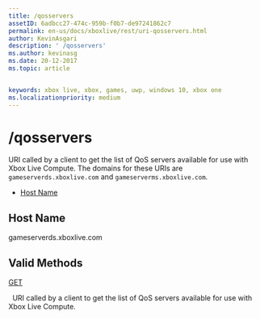 ```yaml
---
title: /qosservers
assetID: 6adbcc27-474c-959b-f0b7-de97241862c7
permalink: en-us/docs/xboxlive/rest/uri-qosservers.html
author: KevinAsgari
description: ' /qosservers'
ms.author: kevinasg
ms.date: 20-12-2017
ms.topic: article


keywords: xbox live, xbox, games, uwp, windows 10, xbox one
ms.localizationpriority: medium
---
```



# /qosservers
URI called by a client to get the list of QoS servers available for use with Xbox Live Compute. 
The domains for these URIs are `gameserverds.xboxlive.com` and `gameserverms.xboxlive.com`.
 
  * [Host Name](#ID4EZ)
 
<a id="ID4EZ"></a>

 
## Host Name
 
gameserverds.xboxlive.com
  
<a id="ID4EDB"></a>

 
## Valid Methods

[GET](uri-qosservers-get.md)

&nbsp;&nbsp;URI called by a client to get the list of QoS servers available for use with Xbox Live Compute.
 